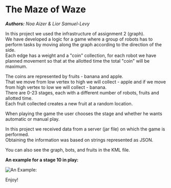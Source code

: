 # The Maze of Waze

***Authors:** Noa Aizer & Lior Samuel-Levy*

In this project we used the infrastructure of assignment 2 (graph).<br />
We have developed a logic for a game where a group of robots has to perform tasks by moving along the graph according to the direction of the side.<br />
Each edge has a weight and a "coin" collection, for each robot we have planned movement so that at the allotted time the total "coin" will be maximum.<br />

The coins are represented by fruits - banana and apple.<br />
That we move from low vertex to high we will collect - apple and if we move from high vertex to low we will collect - banana.<br />
There are 0-23 stages, each with a different number of robots, fruits and allotted time.<br />
Each fruit collected creates a new fruit at a random location.<br />

When playing the game the user chooses the stage and whether he wants automatic or manual play.<br />

In this project we received data from a server (jar file) on which the game is performed.<br />
Obtaining the information was based on strings represented as JSON.<br />

You can also see the graph, bots, and fruits in the KML file.<br />

**An example for a stage 10 in play:**<br />

![An Example:](https://github.com/NoaAizer/OOP_Ex3/blob/master/10.png)

Enjoy!
